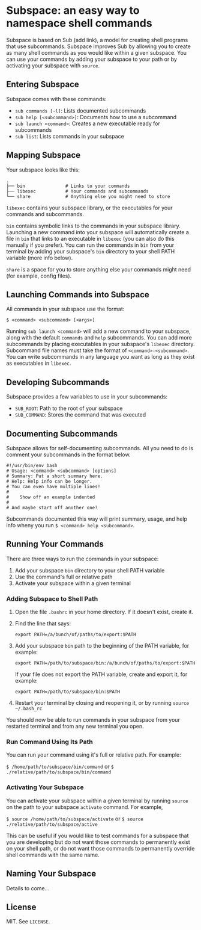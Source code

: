 # Subspace: an easy way to namespace shell commands

Subspace is based on Sub (add link), a model for creating shell programs that use subcommands. Subspace improves Sub by allowing you to create as many shell commands as you would like within a given subspace. You can use your commands by adding your subspace to your path or by activating your subspace with `source`.

## Entering Subspace

Subspace comes with these commands:

* `sub commands [-l]`: Lists documented subcommands
* `sub help [<subcommand>]`: Documents how to use a subcommand
* `sub launch <command>`: Creates a new executable ready for subcommands
* `sub list`: Lists commands in your subspace

## Mapping Subspace

Your subspace looks like this:

    .
    ├── bin               # Links to your commands
    ├── libexec           # Your commands and subcommands
    └── share             # Anything else you might need to store

`libexec` contains your subspace library, or the executables for your commands and subcommands. 

`bin` contains symbolic links to the commands in your subspace library. Launching a new command into your subspace will automatically create a file in `bin` that links to an executable in `libexec` (you can also do this manually if you prefer). You can run the commands in `bin` from your terminal by adding your subspace's `bin` directory to your shell PATH variable (more info below). 

`share` is a space for you to store anything else your commands might need (for example, config files).

## Launching Commands into Subspace

All commands in your subspace use the format:
    
    $ <command> <subcommand> [<args>]

Running `sub launch <command>` will add a new command to your subspace, along with the default `commands` and `help` subcommands. You can add more subcommands by placing executables in your subspace's `libexec` directory. Subcommand file names must take the format of `<command>-<subcommand>`. You can write subcommands in any language you want as long as they exist as executables in `libexec`.

## Developing Subcommands

Subspace provides a few variables to use in your subcommands:

* `SUB_ROOT`: Path to the root of your subspace
* `SUB_COMMAND`: Stores the command that was executed

## Documenting Subcommands

Subspace allows for self-documenting subcommands. All you need to do is comment your subcommands in the format below.

```
#!/usr/bin/env bash
# Usage: <command> <subcommand> [options]
# Summary: Put a short summary here.
# Help: Help info can be longer.
# You can even have multiple lines!
#
#    Show off an example indented
#
# And maybe start off another one?
```

Subcommands documented this way will print summary, usage, and help info wheny you run `$ <command> help <subcommand>`.

## Running Your Commands

There are three ways to run the commands in your subspace:

1. Add your subspace `bin` directory to your shell PATH variable
2. Use the command's full or relative path
3. Activate your subspace within a given terminal

### Adding Subspace to Shell Path

1. Open the file `.bashrc` in your home directory. If it doesn't exist, create it.
2. Find the line that says:

    `export PATH=/a/bunch/of/paths/to/export:$PATH`

3. Add your subspace `bin` path to the beginning of the PATH variable, for example:

    `export PATH=/path/to/subspace/bin:/a/bunch/of/paths/to/export:$PATH`

    If your file does not export the PATH variable, create and export it, for example:

    `export PATH=/path/to/subspace/bin:$PATH`

4. Restart your terminal by closing and reopening it, or by running `source ~/.bash_rc`

You should now be able to run commands in your subspace from your restarted terminal and from any new terminal you open.

### Run Command Using Its Path

You can run your command using it's full or relative path. For example:

`$ /home/path/to/subspace/bin/command` or `$ ./relative/path/to/subspace/bin/command`

### Activating Your Subspace

You can activate your subspace within a given terminal by running `source` on the path to your subspace `activate` command. For example,

`$ source /home/path/to/subspace/activate` or `$ source ./relative/path/to/subspace/active`

This can be useful if you would like to test commands for a subspace that you are developing but do not want those commands to permanently exist on your shell path, or do not want those commands to permanently override shell commands with the same name. 

## Naming Your Subspace

Details to come...

## License

MIT. See `LICENSE`.
